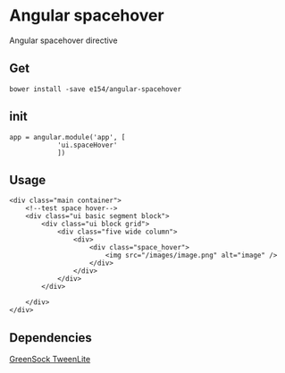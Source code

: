 # Angular spacehover

Angular spacehover directive

## Get

    bower install -save e154/angular-spacehover

## init
    
    app = angular.module('app', [
                'ui.spaceHover'
                ])

## Usage
        
    <div class="main container">
        <!--test space hover-->
        <div class="ui basic segment block">
            <div class="ui block grid">
                <div class="five wide column">
                    <div>
                        <div class="space_hover">
                            <img src="/images/image.png" alt="image" />
                        </div>
                    </div>
                </div>
            </div>
    
        </div>
    </div>
    
## Dependencies

<a href="https://github.com/greensock/GreenSock-JS/">GreenSock TweenLite</a>